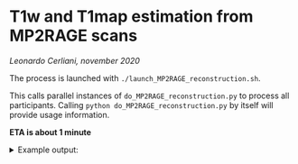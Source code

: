 # T1w and T1map estimation from MP2RAGE scans
_Leonardo Cerliani, november 2020_


The process is launched with `./launch_MP2RAGE_reconstruction.sh`.

This calls parallel instances of `do_MP2RAGE_reconstruction.py` to process all participants.
Calling `python do_MP2RAGE_reconstruction.py` by itself will provide usage information.

**ETA is about 1 minute**

<details>
<summary>Example output:</summary>
<p>


<pre>

/data01/layerfMRI/rawdata_RPI
|
sub_02
├── log_sub02
├── ses_01
│   └── anat
│       ├── <b>sub_02_ses_01_acq_full_T1map.nii.gz </b>
│       └── <b>sub_02_ses_01_acq_full_T1w.nii.gz </b>
└── ses_02
    └── anat
        ├── <b>sub_02_ses_02_acq_part_T1map.nii.gz</b>
        └── <b>sub_02_ses_02_acq_part_T1w.nii.gz</b>

</pre>

</p>
</details>  
